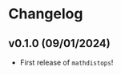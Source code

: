 # Changelog

<!--next-version-placeholder-->

## v0.1.0 (09/01/2024)

- First release of `mathdistops`!